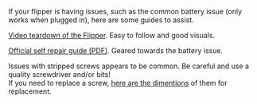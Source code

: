 If your flipper is having issues, such as the common battery issue (only works when plugged in), here are some guides to assist.

[Video teardown of the Flipper](https://www.youtube.com/watch?v=38pHe7M4vl8). Easy to follow and good visuals.

[Official self repair guide (PDF)](https://cdn.flipperzero.one/self-repair-guide.pdf). Geared towards the battery issue.

Issues with stripped screws appears to be common. Be careful and use a quality screwdriver and/or bits!<br>
If you need to replace a screw, [here are the dimentions](https://user-images.githubusercontent.com/57457139/174870632-501c9aad-ded6-46b5-8618-ba4aa8efa1e4.png) of them for replacement.
